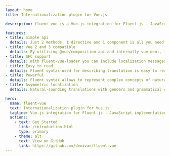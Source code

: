 ```yaml
---
layout: home
title: Internationalization plugin for Vue.js

description: fluent-vue is a Vue.js integration for Fluent.js - JavaScript implementation of Mozilla's Project Fluent

features:
- title: Simple api
  details: Just 2 methods, 1 directive and 1 component is all you need to internationalize your app.
- title: Vue 2 and 3 compatible
  details: By utilising @vue/composition-api and internally vue-demi, fluent-vue is made compatible both with Vue version 2 and version 3.
- title: SFC support
  details: With fluent-vue-loader you can include localization messages with rest of your single file component code.
- title: Easy to read
  details: Fluent syntax used for describing translation is easy to read and understand.
- title: Powerful
  details: Fluent syntax allows to represent complex concepts of natural languages.
- title: Asymmetric localization
  details: Natural-sounding translations with genders and grammatical cases only when necessary.

hero:
  name: fluent-vue
  text: Internationalization plugin for Vue.js
  tagline: Vue.js integration for Fluent.js - JavaScript implementation of Mozilla's Project Fluent
  actions:
    - text: Get Started
      link: /introduction.html
      type: primary
    - theme: alt
      text: View on GitHub
      link: https://github.com/demivan/fluent-vue
---
```

